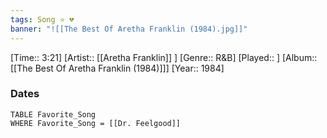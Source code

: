 ```yaml
---
tags: Song ⭐ 💔
banner: "![[The Best Of Aretha Franklin (1984).jpg]]"
---
```

[Time:: 3:21]
[Artist:: [[Aretha Franklin]] ]
[Genre:: R&B]
[Played:: ]
[Album:: [[The Best Of Aretha Franklin (1984)]]]
[Year:: 1984]
### Dates
````dataview
TABLE Favorite_Song
WHERE Favorite_Song = [[Dr. Feelgood]]
````
